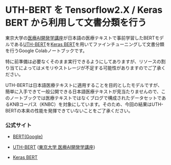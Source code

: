 # UTH-BERT を Tensorflow2.X / Keras BERT から利用して文書分類を行う

東京大学の[医療AI開発学講座](https://ai-health.m.u-tokyo.ac.jp/)が日本語の医療テキストで事前学習したBERTモデルである[UTH-BERT](https://ai-health.m.u-tokyo.ac.jp/uth-bert)を[Keras BERT](https://github.com/CyberZHG/keras-bert)を用いてファインチューニングして文書分類を行うGoogle Colabノートブックです。

特に前準備は必要なくそのまま実行できるようにしてありますが、リソースの割り当てによってはメモリやストレージが不足する可能性がありますのでご了承ください。

UTH-BERTは日本語医療テキストに適用することを目的としたモデルですが、簡単に入手できて一般公開できる日本語医療テキストが見当たりませんので、このノートブックでは医療テキストではなくブログで構成されたデータセットであるKNBコーパス（KNBC）を対象にしています。そのため、今回の結果はUTH-BERTの本来の性能を発揮できていないことをご了承ください。



### 公式サイト

- [BERT(Google)](https://github.com/google-research/bert)

- [UTH-BERT](https://ai-health.m.u-tokyo.ac.jp/uth-bert) \([東京大学 医療AI開発学講座](https://ai-health.m.u-tokyo.ac.jp/)\)

- [Keras BERT](https://github.com/CyberZHG/keras-bert)